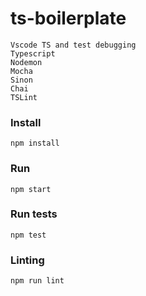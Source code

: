 # ts-boilerplate

    Vscode TS and test debugging
    Typescript
    Nodemon
    Mocha
    Sinon
    Chai
    TSLint

### Install

    npm install

### Run

    npm start

### Run tests

    npm test

### Linting

    npm run lint